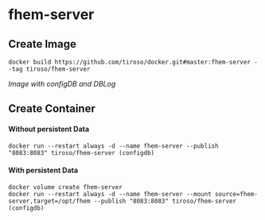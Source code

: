 # fhem-server
<h2>Create Image</h2>
<p>
  <code>docker build https://github.com/tiroso/docker.git#master:fhem-server --tag tiroso/fhem-server</code>
</p>
<i>Image with configDB and DBLog</i>
<h2>Create Container</h2>
<h4>Without persistent Data</h4>
<p>
  <code>docker run --restart always -d --name fhem-server --publish "8083:8083" tiroso/fhem-server (configdb)</code><br>
</p>
<h4>With persistent Data</h4>
<p>
  <code>docker volume create fhem-server</code><br>
  <code>docker run --restart always -d --name fhem-server --mount source=fhem-server,target=/opt/fhem --publish "8083:8083" tiroso/fhem-server (configdb)</code><br>
</p>
